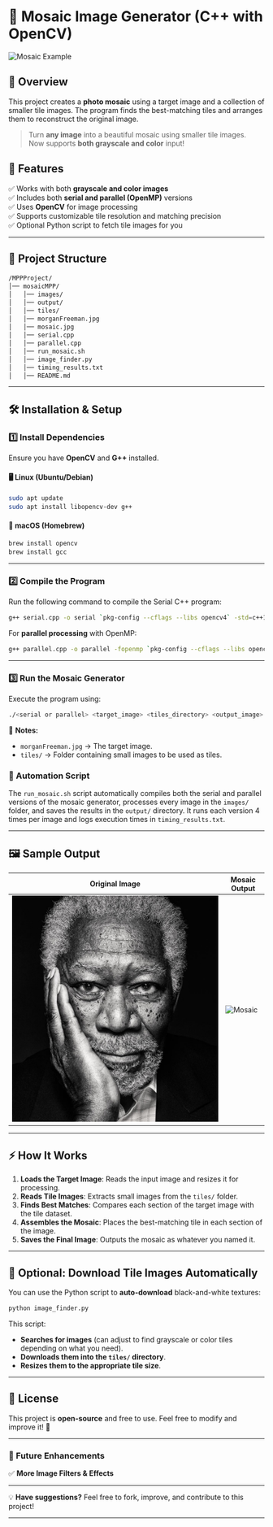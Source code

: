 # 🎨 Mosaic Image Generator (C++ with OpenCV)

![Mosaic Example](mosaic.jpg)

## 📌 Overview

This project creates a **photo mosaic** using a target image and a collection of smaller tile images. The program finds the best-matching tiles and arranges them to reconstruct the original image.

> Turn **any image** into a beautiful mosaic using smaller tile images.  
> Now supports **both grayscale and color** input!

## 🚀 Features

✅ Works with both **grayscale and color images**  
✅ Includes both **serial and parallel (OpenMP)** versions  
✅ Uses **OpenCV** for image processing  
✅ Supports customizable tile resolution and matching precision  
✅ Optional Python script to fetch tile images for you

---

## 📁 Project Structure

```
/MPPProject/
│── mosaicMPP/
│   │── images/
│   │── output/
│   │── tiles/
│   │── morganFreeman.jpg
│   │── mosaic.jpg
│   │── serial.cpp
│   │── parallel.cpp
│   │── run_mosaic.sh
│   │── image_finder.py
│   │── timing_results.txt
│   │── README.md
```

---

## 🛠 Installation & Setup

### **1️⃣ Install Dependencies**

Ensure you have **OpenCV** and **G++** installed.

#### 🖥 Linux (Ubuntu/Debian)

```sh
sudo apt update
sudo apt install libopencv-dev g++
```

#### 🍎 macOS (Homebrew)

```sh
brew install opencv
brew install gcc
```

---

### **2️⃣ Compile the Program**

Run the following command to compile the Serial C++ program:

```sh
g++ serial.cpp -o serial `pkg-config --cflags --libs opencv4` -std=c++11
```

For **parallel processing** with OpenMP:

```sh
g++ parallel.cpp -o parallel -fopenmp `pkg-config --cflags --libs opencv4` -std=c++11
```

---

### **3️⃣ Run the Mosaic Generator**

Execute the program using:

```sh
./<serial or parallel> <target_image> <tiles_directory> <output_image>
```

📌 **Notes:**

- `morganFreeman.jpg` → The target image.
- `tiles/` → Folder containing small images to be used as tiles.

### 🔁 Automation Script

The `run_mosaic.sh` script automatically compiles both the serial and parallel versions of the mosaic generator, processes every image in the `images/` folder, and saves the results in the `output/` directory. It runs each version 4 times per image and logs execution times in `timing_results.txt`.

---

## 🖼 Sample Output

| Original Image                 | Mosaic Output         |
| ------------------------------ | --------------------- |
| ![Original](morganFreeman.jpg) | ![Mosaic](mosaic.jpg) |

---

## ⚡ How It Works

1. **Loads the Target Image**: Reads the input image and resizes it for processing.
2. **Reads Tile Images**: Extracts small images from the `tiles/` folder.
3. **Finds Best Matches**: Compares each section of the target image with the tile dataset.
4. **Assembles the Mosaic**: Places the best-matching tile in each section of the image.
5. **Saves the Final Image**: Outputs the mosaic as whatever you named it.

---

## 🚀 Optional: Download Tile Images Automatically

You can use the Python script to **auto-download** black-and-white textures:

```sh
python image_finder.py
```

This script:

- **Searches for images** (can adjust to find grayscale or color tiles depending on what you need).
- **Downloads them into the `tiles/` directory**.
- **Resizes them to the appropriate tile size**.

---

## 📜 License

This project is **open-source** and free to use. Feel free to modify and improve it! 🚀

---

### 🎯 Future Enhancements

✅ **More Image Filters & Effects**

---

💡 **Have suggestions?** Feel free to fork, improve, and contribute to this project!

---
